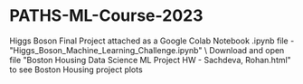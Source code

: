 # PATHS-ML-Course-2023

Higgs Boson Final Project attached as a Google Colab Notebook .ipynb file - "Higgs_Boson_Machine_Learning_Challenge.ipynb" \\
Download and open file "Boston Housing Data Science ML Project HW - Sachdeva, Rohan.html" to see Boston Housing project plots
